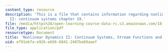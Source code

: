 ```yaml
---
content_type: resource
description: 'This is a file that contains information regarding nonlinear dynamics
  II: continuum systems chapter 19.'
file: /media/https%3A/open-learning-course-data-rc.s3.amazonaws.com/18-354j-nonlinear-dynamics-ii-continuum-systems-spring-2015/ef91eb7ae926eb5668412487ba68aaef_MIT18_354JS15_Ch19.pdf
file_type: application/pdf
resourcetype: Document
title: 'Nonlinear Dynamics II: Continuum Systems, Stream Functions and Conformal Maps'
uid: ef91eb7a-e926-eb56-6841-2487ba68aaef
---
```

